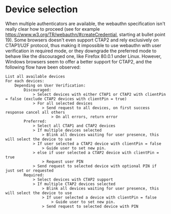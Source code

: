 # Device selection

When multiple authenticators are available, the webauthn specification isn't really clear how to proceed (see for example https://www.w3.org/TR/webauthn/#createCredential, starting at bullet point 19). Some browsers doesn't even support CTAP2 and rely exclusively on CTAP1/U2F protocol, thus making it impossible to use webauthn with user verification in required mode, or they downgrade the preferred mode to behave like the discouraged one, like Firefox 80.0.1 under Linux. 
However, Windows browsers seem to offer a better support for CTAP2, and the following flow have been observed:

```
List all available devices
For each devices:
    Depending on User Verification:
        Discouraged:
            > Select devices with either CTAP1 or CTAP2 with clientPin = false (exclude CTAP2 devices with clientPin = true)
            > For all selected devices
                > Send request to all devices, on first success response cancel all others
                    > On all errors, return error
        Preferred:
            > Select all CTAP1 and CTAP2 devices
            > If multiple devices selected
                > Blink all devices waiting for user presence, this will select the device to use
            > If user selected a CTAP2 device with clientPin = false
                > Guide user to set new pin.
            > else if user selected a CTAP2 device with clientPin = true
                > Request user PIN
            > Send request to selected device with optional PIN if just set or requested
        Required:
            > Select devices with CTAP2 support
            > If multiple CTAP2 devices selected
                > Blink all devices waiting for user presence, this will select the device to use
                > If user selected a device with clientPin = false
                    > Guide user to set new pin.
                > Send request to selected device with PIN
```
